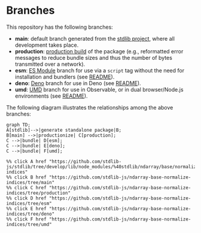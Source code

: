 <!--

@license Apache-2.0

Copyright (c) 2022 The Stdlib Authors.

Licensed under the Apache License, Version 2.0 (the "License");
you may not use this file except in compliance with the License.
You may obtain a copy of the License at

    http://www.apache.org/licenses/LICENSE-2.0

Unless required by applicable law or agreed to in writing, software
distributed under the License is distributed on an "AS IS" BASIS,
WITHOUT WARRANTIES OR CONDITIONS OF ANY KIND, either express or implied.
See the License for the specific language governing permissions and
limitations under the License.

-->

# Branches

This repository has the following branches:

-   **main**: default branch generated from the [stdlib project][stdlib-url], where all development takes place.
-   **production**: [production build][production-url] of the package (e.g., reformatted error messages to reduce bundle sizes and thus the number of bytes transmitted over a network).
-   **esm**: [ES Module][esm-url] branch for use via a `script` tag without the need for installation and bundlers (see [README][esm-readme]).
-   **deno**: [Deno][deno-url] branch for use in Deno (see [README][deno-readme]).
-   **umd**: [UMD][umd-url] branch for use in Observable, or in dual browser/Node.js environments (see [README][umd-readme]).

The following diagram illustrates the relationships among the above branches:

```mermaid
graph TD;
A[stdlib]-->|generate standalone package|B;
B[main] -->|productionize| C[production];
C -->|bundle| D[esm];
C -->|bundle| E[deno];
C -->|bundle| F[umd];

%% click A href "https://github.com/stdlib-js/stdlib/tree/develop/lib/node_modules/%40stdlib/ndarray/base/normalize-indices"
%% click B href "https://github.com/stdlib-js/ndarray-base-normalize-indices/tree/main"
%% click C href "https://github.com/stdlib-js/ndarray-base-normalize-indices/tree/production"
%% click D href "https://github.com/stdlib-js/ndarray-base-normalize-indices/tree/esm"
%% click E href "https://github.com/stdlib-js/ndarray-base-normalize-indices/tree/deno"
%% click F href "https://github.com/stdlib-js/ndarray-base-normalize-indices/tree/umd"
```

[stdlib-url]: https://github.com/stdlib-js/stdlib/tree/develop/lib/node_modules/%40stdlib/ndarray/base/normalize-indices
[production-url]: https://github.com/stdlib-js/ndarray-base-normalize-indices/tree/production
[deno-url]: https://github.com/stdlib-js/ndarray-base-normalize-indices/tree/deno
[deno-readme]: https://github.com/stdlib-js/ndarray-base-normalize-indices/blob/deno/README.md
[umd-url]: https://github.com/stdlib-js/ndarray-base-normalize-indices/tree/umd
[umd-readme]: https://github.com/stdlib-js/ndarray-base-normalize-indices/blob/umd/README.md
[esm-url]: https://github.com/stdlib-js/ndarray-base-normalize-indices/tree/esm
[esm-readme]: https://github.com/stdlib-js/ndarray-base-normalize-indices/blob/esm/README.md